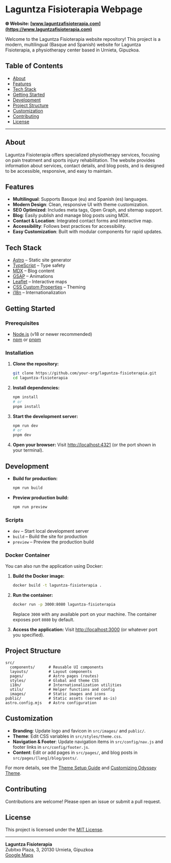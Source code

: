 # Laguntza Fisioterapia Webpage

**🌐 Website: [www.laguntzafisioterapia.com](https://www.laguntzafisioterapia.com)**

Welcome to the Laguntza Fisioterapia website repository! This project is a modern, multilingual (Basque and Spanish) website for Laguntza Fisioterapia, a physiotherapy center based in Urnieta, Gipuzkoa.

## Table of Contents

- [About](#about)
- [Features](#features)
- [Tech Stack](#tech-stack)
- [Getting Started](#getting-started)
- [Development](#development)
- [Project Structure](#project-structure)
- [Customization](#customization)
- [Contributing](#contributing)
- [License](#license)

---

## About

Laguntza Fisioterapia offers specialized physiotherapy services, focusing on pain treatment and sports injury rehabilitation. The website provides information about services, contact details, and blog posts, and is designed to be accessible, responsive, and easy to maintain.

## Features

- **Multilingual**: Supports Basque (eu) and Spanish (es) languages.
- **Modern Design**: Clean, responsive UI with theme customization.
- **SEO Optimized**: Includes meta tags, Open Graph, and sitemap support.
- **Blog**: Easily publish and manage blog posts using MDX.
- **Contact & Location**: Integrated contact forms and interactive map.
- **Accessibility**: Follows best practices for accessibility.
- **Easy Customization**: Built with modular components for rapid updates.

## Tech Stack

- [Astro](https://astro.build/) – Static site generator
- [TypeScript](https://www.typescriptlang.org/) – Type safety
- [MDX](https://mdxjs.com/) – Blog content
- [GSAP](https://greensock.com/gsap/) – Animations
- [Leaflet](https://leafletjs.com/) – Interactive maps
- [CSS Custom Properties](https://developer.mozilla.org/en-US/docs/Web/CSS/--*) – Theming
- [i18n](https://docs.astro.build/en/guides/integrations-guide/i18n/) – Internationalization

## Getting Started

### Prerequisites

- [Node.js](https://nodejs.org/) (v18 or newer recommended)
- [npm](https://www.npmjs.com/) or [pnpm](https://pnpm.io/)

### Installation

1. **Clone the repository:**

   ```sh
   git clone https://github.com/your-org/laguntza-fisioterapia.git
   cd laguntza-fisioterapia
   ```

2. **Install dependencies:**

   ```sh
   npm install
   # or
   pnpm install
   ```

3. **Start the development server:**

   ```sh
   npm run dev
   # or
   pnpm dev
   ```

4. **Open your browser:**
   Visit [http://localhost:4321](http://localhost:4321) (or the port shown in your terminal).

## Development

- **Build for production:**
  ```sh
  npm run build
  ```
- **Preview production build:**
  ```sh
  npm run preview
  ```

### Scripts

- `dev` – Start local development server
- `build` – Build the site for production
- `preview` – Preview the production build

### Docker Container

You can also run the application using Docker:

1. **Build the Docker image:**

   ```sh
   docker build -t laguntza-fisioterapia .
   ```

2. **Run the container:**

   ```sh
   docker run -p 3000:8080 laguntza-fisioterapia
   ```

   Replace `3000` with any available port on your machine. The container exposes port `8080` by default.

3. **Access the application:**
   Visit [http://localhost:3000](http://localhost:3000) (or whatever port you specified).

## Project Structure

```
src/
  components/      # Reusable UI components
  layouts/         # Layout components
  pages/           # Astro pages (routes)
  styles/          # Global and theme CSS
  i18n/            # Internationalization utilities
  utils/           # Helper functions and config
  images/          # Static images and icons
public/            # Static assets (served as-is)
astro.config.mjs   # Astro configuration
```

## Customization

- **Branding**: Update logo and favicon in `src/images/` and `public/`.
- **Theme**: Edit CSS variables in `src/styles/theme.css`.
- **Navigation & Footer**: Update navigation items in `src/config/nav.js` and footer links in `src/config/footer.js`.
- **Content**: Edit or add pages in `src/pages/`, and blog posts in `src/pages/[lang]/blog/posts/`.

For more details, see the [Theme Setup Guide](./src/pages/theme/theme-setup.mdx) and [Customizing Odyssey Theme](./src/pages/theme/customizing-odyssey.mdx).

## Contributing

Contributions are welcome! Please open an issue or submit a pull request.

## License

This project is licensed under the [MIT License](./LICENSE).

---

**Laguntza Fisioterapia**  
Zubitxo Plaza, 3, 20130 Urnieta, Gipuzkoa  
[Google Maps](https://maps.app.goo.gl/mh7BNkcgFQ5Z8fuF9)
